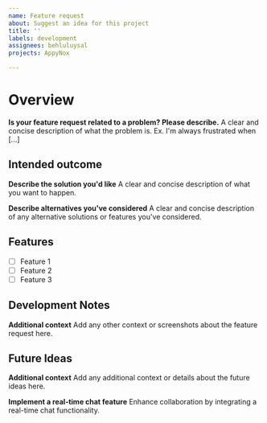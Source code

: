 ```yaml
---
name: Feature request
about: Suggest an idea for this project
title: ''
labels: development
assignees: behluluysal
projects: AppyNox

---
```


# Overview
**Is your feature request related to a problem? Please describe.**
A clear and concise description of what the problem is. Ex. I'm always frustrated when [...]

## Intended outcome
**Describe the solution you'd like**
A clear and concise description of what you want to happen.

**Describe alternatives you've considered**
A clear and concise description of any alternative solutions or features you've considered.

## Features
- [ ] Feature 1
- [ ] Feature 2
- [ ] Feature 3

## Development Notes
**Additional context**
Add any other context or screenshots about the feature request here.

## Future Ideas
**Additional context**
Add any additional context or details about the future ideas here.

**Implement a real-time chat feature**
Enhance collaboration by integrating a real-time chat functionality.
